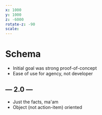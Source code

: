 ```yaml
---
x: 1000
y: 1000
z: -6000
rotate-z: -90
scale:
---
```


# Schema

* Initial goal was strong proof-of-concept
* Ease of use for agency, not developer

## &mdash; 2.0 &mdash;

* Just the facts, ma'am
* Object (not action-item) oriented
